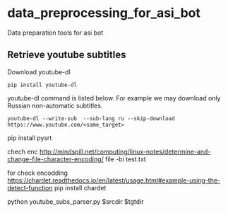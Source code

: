 # data_preprocessing_for_asi_bot
Data preparation tools for asi bot

## Retrieve youtube subtitles

Download youtube-dl

```
pip install youtube-dl
```

youtube-dl command is listed below. For example we may download only Russian non-automatic subtitles.

```
youtube-dl --write-sub  --sub-lang ru --skip-download https://www.youtube.com/<same_target>

```
pip install pysrt


chech enc
http://mindspill.net/computing/linux-notes/determine-and-change-file-character-encoding/
file -bi test.txt

for check encodding
https://chardet.readthedocs.io/en/latest/usage.html#example-using-the-detect-function
pip install chardet


python youtube_subs_parser.py $srcdir $tgtdir
